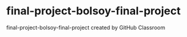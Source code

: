 # final-project-bolsoy-final-project
final-project-bolsoy-final-project created by GitHub Classroom
